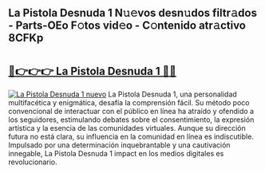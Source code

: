 ## La Pistola Desnuda 1 N𝚞𝚎vos desn𝚞dos filtr𝚊dos - Parts-OEo F𝚘tos vid𝚎o - C𝚘ntenido atr𝚊ctivo 8CFKp

# <h2><a href="http://mbcbol.tromn.icu/?c=La+Pistola+Desnuda+1">🔗👉👉👉 La Pistola Desnuda 1 🔗🔗</a></h2>

[![La Pistola Desnuda 1 nuevo](https://i.imgur.com/pEAQMta.gif)](http://mbcbol.tromn.icu/?c=La+Pistola+Desnuda+1)
La Pistola Desnuda 1, una personalidad multifacética y enigmática, desafía la comprensión fácil. Su método poco convencional de interactuar con el público en línea ha atraído y ofendido a los seguidores, estimulando debates sobre el consentimiento, la expresión artística y la esencia de las comunidades virtuales. Aunque su dirección futura no está clara, su influencia en la comunidad en línea es indiscutible. Impulsado por una determinación inquebrantable y una cautivación innegable, La Pistola Desnuda 1 impact en los medios digitales es revolucionario.
